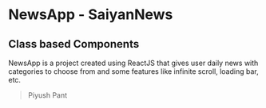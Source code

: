 # NewsApp - SaiyanNews

## Class based Components

NewsApp is a project created using ReactJS that gives user daily news with categories to choose from and some features like infinite scroll, loading bar, etc.

> Piyush Pant
